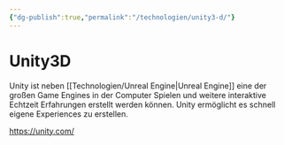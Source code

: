 ```yaml
---
{"dg-publish":true,"permalink":"/technologien/unity3-d/"}
---
```


# Unity3D

Unity ist neben [[Technologien/Unreal Engine\|Unreal Engine]] eine der großen Game Engines in der Computer Spielen und weitere interaktive Echtzeit Erfahrungen erstellt werden können. Unity ermöglicht es schnell eigene Experiences zu erstellen.

https://unity.com/